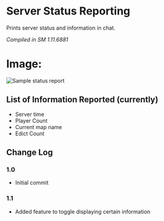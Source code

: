 # Server Status Reporting
Prints server status and information in chat.

*Compiled in SM 1.11.6881*

# Image:
![Sample status report](https://ibb.co/KDPcX48)

## List of Information Reported (currently)
- Server time
- Player Count
- Current map name
- Edict Count

## Change Log
### 1.0
- Initial commit

### 1.1
- Added feature to toggle displaying certain information
